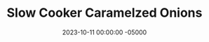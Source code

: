 ---
layout: post
title:  "Slow Cooker Caramelzed Onions"
date:   2023-10-11 00:00:00 -05000
categories: 
- Recipes
- Savory Sauces
permalink: /recipes/caramelized-onions
image: /assets/Food/Savory Sauces/Caramel Onions/caramel-cover.jpg
ing: onions-ing
facts: onions-facts
Prep: 15
Rest: 
Cook: 480
Source1: 
Source2: 
tags: 
- french onion
- onion dip
- crockpot
- crockpot
- garlic
- carmelized onions
- onion jam
- french onion dip
Description: Caramelized onions are simple and delicious, but take a while with often stirring on the stove. I've done them in a slow cooker here, so you can let them go all day, and check on them every hour or so. Caramelized Onions are great on nearly everything, give it a go
Instructions: 
- Slice all your onions, and add to a large slow cooker. Season, and mix, making sure to separate the onions from other layers<br><br>
- <center><img src="/assets/Food/Savory Sauces/Caramel Onions/caramel-1.jpg" alt="" class="instruction-image"></center><br>

- Cover and cook on high for 8-10 hours, stirring occasionally. Deglaze with some white wine if needed.  Store in a container in the fridge
---